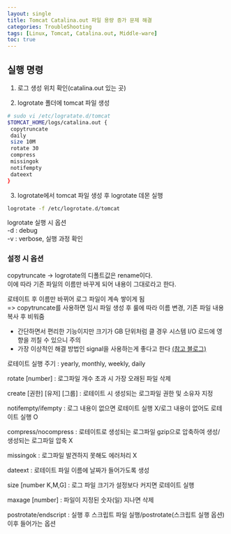 ```yaml
---
layout: single
title: Tomcat Catalina.out 파일 용량 증가 문제 해결
categories: TroubleShooting
tags: [Linux, Tomcat, Catalina.out, Middle-ware]
toc: true
---
```


## 실행 명령
1. 로그 생성 위치 확인(catalina.out 있는 곳)

2. logrotate 폴더에 tomcat 파일 생성
```bash
# sudo vi /etc/logratate.d/tomcat
$TOMCAT_HOME/logs/catalina.out {
 copytruncate
 daily
 size 10M
 rotate 30
 compress
 missingok
 notifempty
 dateext
}
```
3. logrotate에서 tomcat 파일 생성 후 logrotate 데몬 실행
```bash
logrotate -f /etc/logrotate.d/tomcat
```
logrotate 실행 시 옵션<br/>
-d : debug<br/>
-v : verbose, 실행 과정 확인<br/>

### 설정 시 옵션
copytruncate -> logrotate의 디폴트값은 rename이다.<br/> 이에 따라 기존 파일의 이름만 바꾸게 되어 내용이 그대로라고 한다.

로테이트 후 이름만 바뀌어 로그 파일이 계속 쌓이게 됨<br/> => copytruncate를 사용하면 임시 파일 생성 후 룰에 따라 이름 변경, 기존 파일 내용 복사 후 비워줌

* 간단하면서 편리한 기능이지만 크기가 GB 단위처럼 클 경우 시스템 I/O 로드에 영향을 끼칠 수 있으니 주의
* 가장 이상적인 해결 방법인 signal을 사용하는게 좋다고 한다 [(참고 블로그)](https://brunch.co.kr/@alden/27)

 
로테이트 실행 주기 : yearly, monthly, weekly, daily

rotate [number] : 로그파일 개수 초과 시 가장 오래된 파일 삭제

create [권한] [유저] [그룹] : 로테이트 시 생성되는 로그파일 권한 및 소유자 지정

notifempty/ifempty : 로그 내용이 없으면 로테이트 실행 X/로그 내용이 없어도 로테이트 실행 O

compress/nocompress : 로테이트로 생성되는 로그파일 gzip으로 압축하여 생성/ 생성되는 로그파일 압축 X

missingok : 로그파일 발견하지 못해도 에러처리 X

dateext : 로테이트 파일 이름에 날짜가 들어가도록 생성

size [number K,M,G] : 로그 파일 크기가 설정보다 커지면 로테이트 실행

maxage [number] : 파일이 지정된 숫자(일) 지나면 삭제

postrotate/endscript : 실행 후 스크립트 파일 실행/postrotate(스크립트 실행 옵션) 이후 들어가는 옵션
